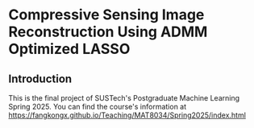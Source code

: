# Compressive Sensing Image Reconstruction Using ADMM Optimized LASSO
## Introduction
This is the final project of SUSTech's Postgraduate Machine Learning Spring 2025. You can find the course's information at https://fangkongx.github.io/Teaching/MAT8034/Spring2025/index.html
